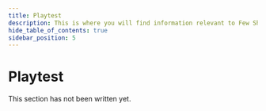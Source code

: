 ```yaml
---
title: Playtest
description: This is where you will find information relevant to Few Shots.
hide_table_of_contents: true
sidebar_position: 5
---
```


# Playtest

This section has not been written yet.
